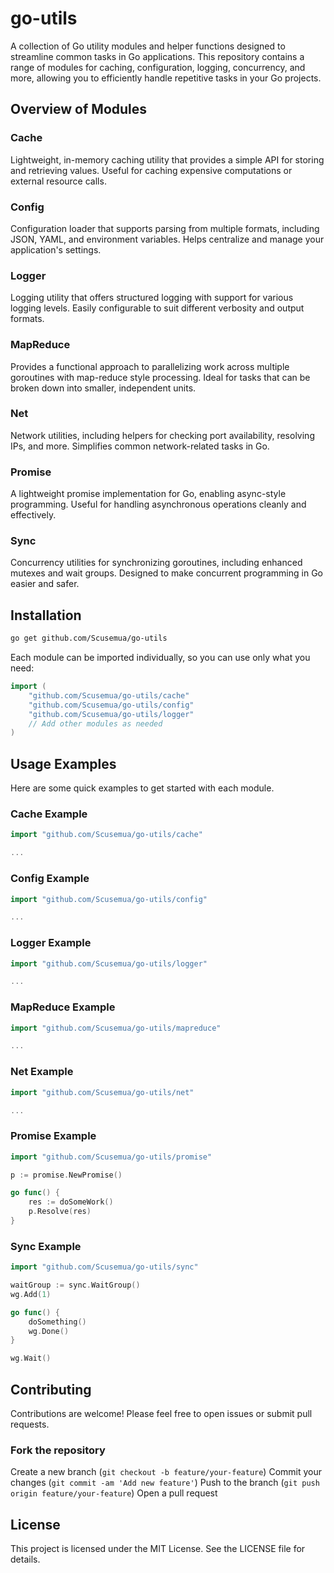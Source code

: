 # go-utils
A collection of Go utility modules and helper functions designed to streamline common tasks in Go applications. This repository contains a range of modules for caching, configuration, logging, concurrency, and more, allowing you to efficiently handle repetitive tasks in your Go projects.

## Overview of Modules

### Cache
Lightweight, in-memory caching utility that provides a simple API for storing and retrieving values. Useful for caching expensive computations or external resource calls.

### Config
Configuration loader that supports parsing from multiple formats, including JSON, YAML, and environment variables. Helps centralize and manage your application's settings.

### Logger
Logging utility that offers structured logging with support for various logging levels. Easily configurable to suit different verbosity and output formats.

### MapReduce
Provides a functional approach to parallelizing work across multiple goroutines with map-reduce style processing. Ideal for tasks that can be broken down into smaller, independent units.

### Net
Network utilities, including helpers for checking port availability, resolving IPs, and more. Simplifies common network-related tasks in Go.

### Promise
A lightweight promise implementation for Go, enabling async-style programming. Useful for handling asynchronous operations cleanly and effectively.

### Sync
Concurrency utilities for synchronizing goroutines, including enhanced mutexes and wait groups. Designed to make concurrent programming in Go easier and safer.

## Installation
``` bash
go get github.com/Scusemua/go-utils
```

Each module can be imported individually, so you can use only what you need:
``` go
import (
    "github.com/Scusemua/go-utils/cache"
    "github.com/Scusemua/go-utils/config"
    "github.com/Scusemua/go-utils/logger"
    // Add other modules as needed
)
```

## Usage Examples
Here are some quick examples to get started with each module.

### Cache Example
``` go
import "github.com/Scusemua/go-utils/cache"

...
```

### Config Example
``` go
import "github.com/Scusemua/go-utils/config"

...
```

### Logger Example
``` go
import "github.com/Scusemua/go-utils/logger"

...
```

### MapReduce Example
``` go
import "github.com/Scusemua/go-utils/mapreduce"

...
```

### Net Example
``` go
import "github.com/Scusemua/go-utils/net"

...
```

### Promise Example
``` go
import "github.com/Scusemua/go-utils/promise"

p := promise.NewPromise()

go func() {
    res := doSomeWork()
    p.Resolve(res)
}
```

### Sync Example
``` go
import "github.com/Scusemua/go-utils/sync"

waitGroup := sync.WaitGroup()
wg.Add(1)

go func() {
    doSomething()
    wg.Done()
}

wg.Wait()
```

## Contributing
Contributions are welcome! Please feel free to open issues or submit pull requests.

### Fork the repository
Create a new branch (`git checkout -b feature/your-feature`)
Commit your changes (`git commit -am 'Add new feature'`)
Push to the branch (`git push origin feature/your-feature`)
Open a pull request

## License
This project is licensed under the MIT License. See the LICENSE file for details.

